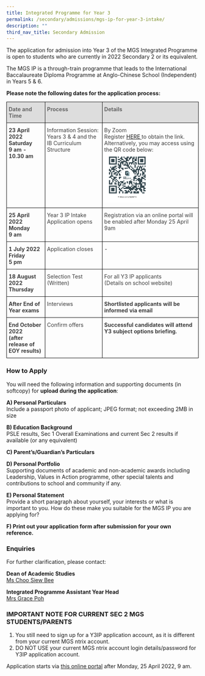 ```yaml
---
title: Integrated Programme for Year 3
permalink: /secondary/admissions/mgs-ip-for-year-3-intake/
description: ""
third_nav_title: Secondary Admission
---
```



The application for admission into Year 3 of the MGS Integrated Programme is open to students who are currently in 2022 Secondary 2 or its equivalent.

The MGS IP is a through-train programme that leads to the International Baccalaureate Diploma Programme at Anglo-Chinese School (Independent) in Years 5 & 6.

**Please note the following dates for the application process:**

<style type="text/css">
.tg {
    border-collapse: collapse;
    border-spacing: 0;
}
.tg td {
    border-color: black;
    border-style: solid;
    border-width: 1px;
    overflow: hidden;
    padding: 10px 5px;
    word-break: normal;
}
.tg th {
    border-color: black;
    border-style: solid;
    border-width: 1px;
    font-weight: normal;
    overflow: hidden;
    padding: 10px 5px;
    word-break: normal;
}
.tg .tg-retb {
	  background-color: #DDD;
    color: #666;
    font-weight: bold;
    text-align: left;
    vertical-align: top
}
.tg .tg-bzr3 {
    color: #3D3D3D;
    font-weight: bold;
    text-align: left;
    vertical-align: top
}
.tg .tg-lc1c {
    color: #3D3D3D;
    text-align: left;
    vertical-align: top
}
</style>
<table class="tg">
  <thead>
    <tr>
			<th class="tg-retb">Date and Time</th>
      <th class="tg-retb">Process</th>
      <th class="tg-retb">Details</th>
    </tr>
  </thead>
  <tbody>
    <tr>
      <td class="tg-bzr3">23 April 2022<br>
        Saturday<br>
        9 am - 10.30 am</td>
      <td class="tg-lc1c">Information Session: Years 3 &amp; 4 and the IB Curriculum Structure</td>
      <td class="tg-lc1c">By Zoom<br>
        Register <a href="https://go.gov.sg/mgyear3ip">HERE</a><a href="https://go.gov.sg/mgyear3ip"> </a>to obtain the link.<br>
        Alternatively, you may access using the QR code below: <br>
        <img src="/images/Secondary/Admissions/dsa-yr3ip-2022-qrcode.png" alt="Secondary/Admissions/dsa-yr3ip-2022-qrcode.png" style="width:50%" ></td>
    </tr>
    <tr>
      <td class="tg-bzr3">25 April 2022<br>
        Monday<br>
        9 am</td>
      <td class="tg-lc1c">Year 3 IP Intake Application opens</td>
      <td class="tg-lc1c">Registration via an online portal will be enabled after Monday 25 April 9am<br></td>
    </tr>
    <tr>
      <td class="tg-bzr3">1 July 2022<br>
        Friday<br>
        5 pm</td>
      <td class="tg-lc1c">Application closes</td>
      <td class="tg-lc1c"> -</td>
    </tr>
    <tr>
      <td class="tg-bzr3">18 August 2022<br>
        Thursday<br></td>
      <td class="tg-lc1c">Selection Test (Written)</td>
      <td class="tg-lc1c">For all Y3 IP applicants<br>
        (Details on school website)<br></td>
    </tr>
    <tr>
      <td class="tg-bzr3">After End of Year exams</td>
      <td class="tg-lc1c">Interviews</td>
      <td class="tg-bzr3">Shortlisted applicants will be informed via email<br></td>
    </tr>
    <tr>
      <td class="tg-bzr3">End October 2022<br>
        (after release of EOY results)</td>
      <td class="tg-lc1c">Confirm offers<br></td>
      <td class="tg-bzr3">Successful candidates will attend Y3 subject options briefing.</td>
    </tr>
  </tbody>
</table>


### How to Apply


You will need the following information and supporting documents (in softcopy) for **upload during the application**:

  

**A) Personal Particulars** <br>
Include a passport photo of applicant; JPEG format; not exceeding 2MB in size

  

**B) Education Background** <br>
PSLE results, Sec 1 Overall Examinations and current Sec 2 results if available (or any equivalent)

  

**C) Parent’s/Guardian’s Particulars**

  

**D) Personal Portfolio** <br>
Supporting documents of academic and non-academic awards including Leadership, Values in Action programme, other special talents and contributions to school and community if any.

  

**E) Personal Statement** <br>
Provide a short paragraph about yourself, your interests or what is important to you. How do these make you suitable for the MGS IP you are applying for?

 
**F) Print out your application form after submission for your own reference.**

### Enquiries

For further clarification, please contact:  
  
**Dean of Academic Studies**  
[Ms Choo Siew Bee](mailto:choo_siew_bee@schools.gov.sg)  
  
**Integrated Programme Assistant Year Head**  
[Mrs Grace Poh](mailto:grace_poh@schools.gov.sg)

### IMPORTANT NOTE FOR CURRENT SEC 2 MGS STUDENTS/PARENTS


1.  You still need to sign up for a Y3IP application account, as it is different from your current MGS ntrix account.
2.  DO NOT USE your current MGS ntrix account login details/password for Y3IP application account.  
    

Application starts via [this online portal](https://mgs.ntrix.sg/schooladmission/index_applicant.aspx) after Monday, 25 April 2022, 9 am.